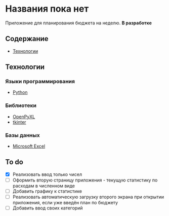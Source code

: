 # Названия пока нет
Приложение для планирования бюджета на неделю. **В разработке**

## Содержание

- [Технологии](#технологии)

## Технологии
### Языки программирования
- [Python](https://www.python.org/)
### Библиотеки
- [OpenPyXL](https://openpyxl.readthedocs.io/en/stable/)
- [tkinter](https://docs.python.org/3/library/tkinter.html)
### Базы данных
- [Microsoft Excel](https://www.microsoft.com/ru-ru/microsoft-365/excel?market=ru)

## To do
- [x] Реализовать ввод только чисел
- [ ] Оформить вторую страницу приложения - текущую статистику по расходам в численном виде
- [ ] Добавить графику к статистике
- [ ] Реализовать автоматическую загрузку второго экрана при открытии приложения, если уже введён план по бюджету
- [ ] Добавить ввод своих категорий